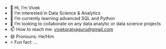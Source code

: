 - 👋 Hi, I’m Vivek
- 👀 I’m interested in Data Science & Analytics
- 🌱 I’m currently learning advanced SQL and Python
- 💞️ I’m looking to collaborate on any data analytic or data science projects
- 📫 How to reach me: vivekprajyaguru@gmail.com
- 😄 Pronouns: He/Him
- ⚡ Fun fact: ...
